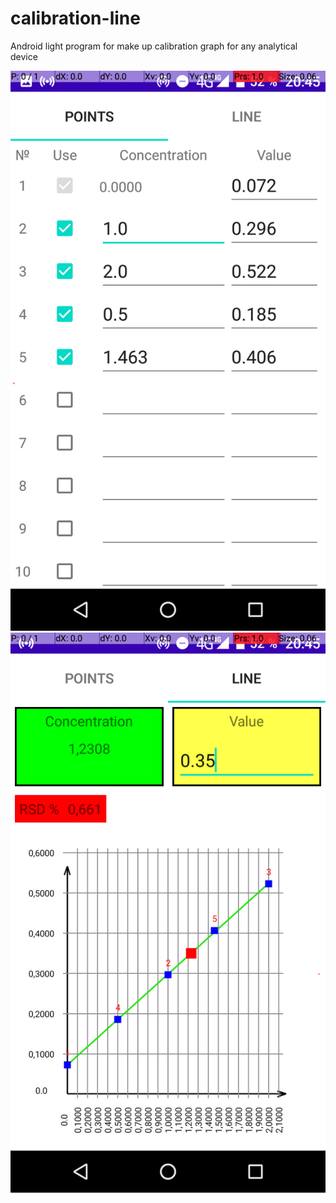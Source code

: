 # calibration-line
Android light program for make up calibration graph for any analytical device

![Calibration data](./assets/s1.png)
![Calibration data](./assets/s2.png)
